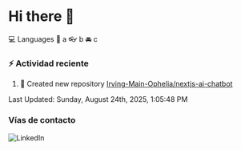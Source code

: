 # Hi there 👋

:computer: Languages
:pencil: a
:eyeglasses: b
:oncoming_automobile: c

### :zap: Actividad reciente
<!--RECENT_ACTIVITY:start-->
1. 📔 Created new repository [Irving-Main-Ophelia/nextjs-ai-chatbot](https://github.com/Irving-Main-Ophelia/nextjs-ai-chatbot)<br>
<!--RECENT_ACTIVITY:end-->
<!--RECENT_ACTIVITY:last_update-->
Last Updated: Sunday, August 24th, 2025, 1:05:48 PM
<!--RECENT_ACTIVITY:last_update_end-->

### Vías de contacto

![LinkedIn](https://www.linkedin.com/in/irving-hernández-226846205/)
